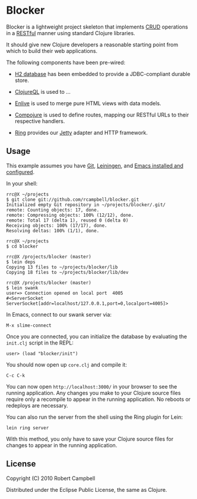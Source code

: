 # Blocker

Blocker is a lightweight project skeleton that implements [CRUD](http://en.wikipedia.org/wiki/Create,_read,_update_and_delete)
operations in a
[RESTful](http://en.wikipedia.org/wiki/Representational_State_Transfer)
manner using standard Clojure libraries.

It should give new Clojure developers a reasonable starting point from
which to build their web applications.

The following components have been pre-wired:

* [H2 database](http://www.h2database.com/) has been embedded to provide a JDBC-compliant durable store.

* [ClojureQL](http://clojureql.org/) is used to ...

* [Enlive](https://github.com/cgrand/enlive/wiki) is used to merge pure HTML views with data models.

* [Compojure](https://github.com/weavejester/compojure/wiki) is used to define routes, mapping our RESTful URLs to their respective handlers.

* [Ring](https://github.com/mmcgrana/ring/wiki) provides our [Jetty](http://jetty.codehaus.org/jetty/) adapter and HTTP framework.

## Usage

This example assumes you have [Git](http://git-scm.com/),
[Leiningen](https://github.com/technomancy/leiningen/blob/master/README.md),
and [Emacs installed and configured](#).

In your shell:

    rrc@X ~/projects
    $ git clone git://github.com/rcampbell/blocker.git
    Initialized empty Git repository in ~/projects/blocker/.git/
    remote: Counting objects: 17, done.
    remote: Compressing objects: 100% (12/12), done.
    remote: Total 17 (delta 1), reused 0 (delta 0)
    Receiving objects: 100% (17/17), done.
    Resolving deltas: 100% (1/1), done.

    rrc@X ~/projects
    $ cd blocker

    rrc@X /projects/blocker (master)
    $ lein deps
    Copying 13 files to ~/projects/blocker/lib
    Copying 18 files to ~/projects/blocker/lib/dev
    
    rrc@X /projects/blocker (master)
    $ lein swank
    user=> Connection opened on local port  4005
    #<ServerSocket
    ServerSocket[addr=localhost/127.0.0.1,port=0,localport=4005]>
    
In Emacs, connect to our swank server via:

    M-x slime-connect
    
Once you are connected, you can initialize the database by evaluating
the `init.clj` script in the REPL:

    user> (load "blocker/init")
    
You should now open up `core.clj` and compile it:

    C-c C-k
    
You can now open `http://localhost:3000/` in your browser to see the
running application. Any changes you make to your Clojure source files
require only a recompile to appear in the running application. No
reboots or redeploys are necessary. 

You can also run the server from the shell using the Ring plugin for
Lein:

    lein ring server
    
With this method, you only have to save your Clojure source files for
changes to appear in the running application.

## License

Copyright (C) 2010 Robert Campbell

Distributed under the Eclipse Public License, the same as Clojure.
